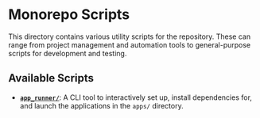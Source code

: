 # Monorepo Scripts

This directory contains various utility scripts for the repository. These can range from project management and automation tools to general-purpose scripts for development and testing.

## Available Scripts

- **[`app_runner/`](./app_runner/)**: A CLI tool to interactively set up, install dependencies for, and launch the applications in the `apps/` directory.
